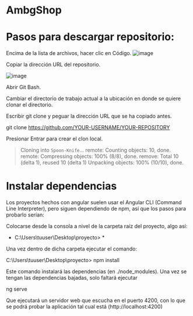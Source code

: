 # AmbgShop
# Pasos para descargar repositorio: 

Encima de la lista de archivos, hacer clic en  Código.
![image](https://github.com/danonino25/AplicacionesWeb/assets/116208398/8d6a8df7-75ad-4e9e-8c48-df27a537cee6)

Copiar la dirección URL del repositorio.

![image](https://github.com/danonino25/AplicacionesWeb/assets/116208398/9ce0661c-456c-4c78-a234-daec32b21c29)


Abrir Git Bash.

Cambiar el directorio de trabajo actual a la ubicación en donde se quiere clonar el directorio.

Escribir git clone y peguar la dirección URL que se ha copiado antes.

git clone https://github.com/YOUR-USERNAME/YOUR-REPOSITORY

Presionar Entrar para crear el clon local.

> Cloning into `Spoon-Knife`...
> remote: Counting objects: 10, done.
> remote: Compressing objects: 100% (8/8), done.
> remove: Total 10 (delta 1), reused 10 (delta 1)
> Unpacking objects: 100% (10/10), done.


# Instalar dependencias

Los proyectos hechos con angular suelen usar el Angular CLI (Command Line Interpreter), pero siguen dependiendo de npm, así que los pasos para probarlo serían:

Colocarse desde la consola a nivel de la carpeta raíz del proyecto, algo así:

* C:\Users\tuuser\Desktop\proyecto> *

Una vez dentro de dicha carpeta  ejecutar el comando:

C:\Users\tuuser\Desktop\proyecto> npm install

Este comando instalará las dependencias (en ./node_modules). Una vez se tengan las dependencias bajadas, solo faltará ejecutar

ng serve

Que ejecutará un servidor web que escucha en el puerto 4200, con lo que se podrá probar la aplicación tal cual está (http://localhost:4200)
